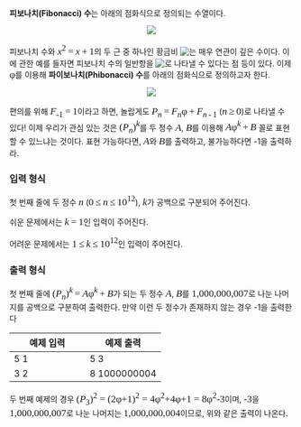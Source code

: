 <style type="text/css">
.tex-span {
    font-size: 125%;
    font-family: times new roman;
}
.tex-formula {
    vertical-align: middle;
    margin: 0;
    border:medium none;
    position: relative;
    bottom: 2px;
}
</style>

**피보나치(Fibonacci) 수**는 아래의 점화식으로 정의되는 수열이다.

<center>
<img align="middle" class="tex-formula" src="https://s3.ap-northeast-2.amazonaws.com/oj.uz/old/kriii2_P/fibdef.png"/>
</center>

피보나치 수와 <span class="tex-span"><i>x</i><sup class="upper-index">2</sup>&thinsp;=&thinsp;<i>x</i>&thinsp;+&thinsp;1</span>의 두 근 중 하나인 황금비 <img align="middle" class="tex-formula" src="http://espresso.codeforces.com/a446282ddf3ca6973cc9c7fdba1ad786fac664e6.png"/>는 매우 연관이 깊은 수이다. 이에 관한 예를 들자면 피보나치 수의 일반항을 <img align="middle" class="tex-formula" src="http://espresso.codeforces.com/7e0effa09eb89f6b24fab5743e84cba3b333828d.png"/>로 나타낼 수 있다는 점 등이 있다. 이제 <span class="tex-span">&phi;</span>를 이용해 **파이보나치(Phibonacci) 수**를 아래의 점화식으로 정의하고자 한다.

<center>
<img align="middle" class="tex-formula" src="https://s3.ap-northeast-2.amazonaws.com/oj.uz/old/kriii2_P/phibdef.png"/>
</center>

편의를 위해 <span class="tex-span"><i>F</i><sub class="lower-index">-1</sub>&thinsp;=&thinsp;1</span>이라고 하면, 놀랍게도 <span class="tex-span"><i>P</i><sub class="lower-index"><i>n</i></sub>&thinsp;=&thinsp;<i>F</i><sub class="lower-index"><i>n</i></sub>&phi;&thinsp;+&thinsp;<i>F</i><sub class="lower-index"><i>n</i>&thinsp;-&thinsp;1</sub></span> (<span class="tex-span"><i>n</i>&thinsp;&ge;&thinsp;0</span>)로 나타낼 수 있다! 이제 우리가 관심 있는 것은 <span class="tex-span">(<i>P</i><sub class="lower-index"><i>n</i></sub>)<sup class="upper-index"><i>k</i></sup></span>를 두 정수 <span class="tex-span"><i>A</i></span>, <span class="tex-span"><i>B</i></span>를 이용해 <span class="tex-span"><i>A</i>&phi;<sup class="upper-index"><i>k</i></sup>&thinsp;+&thinsp;<i>B</i></span> 꼴로 표현할 수 있느냐는 것이다. 표현 가능하다면, <span class="tex-span"><i>A</i></span>와 <span class="tex-span"><i>B</i></span>를 출력하고, 불가능하다면 -1을 출력하라.

### 입력 형식

첫 번째 줄에 두 정수 <span class="tex-span"><i>n</i></span> (<span class="tex-span">0&thinsp;&le;&thinsp;<i>n</i>&thinsp;&le;&thinsp;10<sup class="upper-index">12</sup></span>), <span class="tex-span"><i>k</i></span>가 공백으로 구분되어 주어진다. 

쉬운 문제에서는 <span class="tex-span"><i>k</i>&thinsp;=&thinsp;1</span>인 입력이 주어진다. 

어려운 문제에서는 <span class="tex-span">1&thinsp;&le;&thinsp;<i>k</i>&thinsp;&le;&thinsp;10<sup class="upper-index">12</sup></span>인 입력이 주어진다.

### 출력 형식

첫 번째 줄에 <span class="tex-span">(<i>P</i><sub class="lower-index"><i>n</i></sub>)<sup class="upper-index"><i>k</i></sup>&thinsp;=&thinsp;<i>A</i>&phi;<sup class="upper-index"><i>k</i></sup>&thinsp;+&thinsp;<i>B</i></span>가 되는 두 정수 <span class="tex-span"><i>A</i></span>, <span class="tex-span"><i>B</i></span>를 <span class="tex-span">1,000,000,007</span>로 나눈 나머지를 공백으로 구분하여 출력한다. 만약 이런 두 정수가 존재하지 않는 경우 -1을 출력한다

<table class='table table-bordered table-condensed'>
 <thead>
  <tr>
   <th>예제 입력</th>
   <th>예제 출력</th>
  </tr>
 </thead>
 <tbody>
  <tr>
   <td style="width: 50%;" class="code-font"> 5 1 </td>
   <td class="code-font">5 3</td>
  </tr>	
  <tr>
   <td style="width: 50%;" class="code-font"> 3 2 </td>
   <td class="code-font">8 1000000004</td>
  </tr>	
 </tbody>
</table>

두 번째 예제의 경우 <span class="tex-span">(<i>P</i><sub class="lower-index">3</sub>)<sup class="upper-index">2</sup> = (2&phi;+1)<sup class="upper-index">2</sup> = 4&phi;<sup class="upper-index">2</sup>+4&phi;+1 = 8&phi;<sup class="upper-index">2</sup>-3</span>이며, <span class="tex-span">-3</span>을 <span class="tex-span">1,000,000,007</span>로 나눈 나머지는 <span class="tex-span">1,000,000,004</span>이므로, 위와 같은 출력이 나온다.